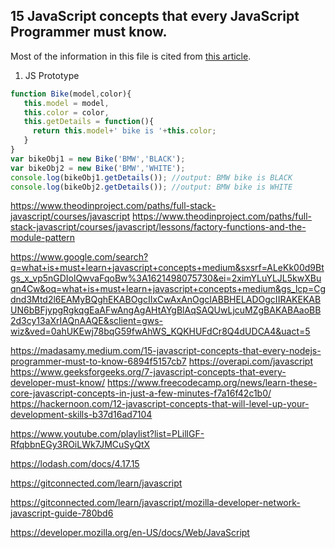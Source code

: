 ## 15 JavaScript concepts that every JavaScript Programmer must know.

Most of the information in this file is cited from [this article](https://madasamy.medium.com/15-javascript-concepts-that-every-nodejs-programmer-must-to-know-6894f5157cb7).

1. JS Prototype

```javascript
function Bike(model,color){
   this.model = model,
   this.color = color,
   this.getDetails = function(){
     return this.model+' bike is '+this.color;
   }
}
var bikeObj1 = new Bike('BMW','BLACK');
var bikeObj2 = new Bike('BMW','WHITE');
console.log(bikeObj1.getDetails()); //output: BMW bike is BLACK
console.log(bikeObj2.getDetails()); //output: BMW bike is WHITE
```

https://www.theodinproject.com/paths/full-stack-javascript/courses/javascript
https://www.theodinproject.com/paths/full-stack-javascript/courses/javascript/lessons/factory-functions-and-the-module-pattern


https://www.google.com/search?q=what+is+must+learn+javascript+concepts+medium&sxsrf=ALeKk00d9Btgs_x_vp5nGDIolQwvaFqoBw%3A1621498075730&ei=2ximYLuYLJL5kwXBuqn4Cw&oq=what+is+must+learn+javascript+concepts+medium&gs_lcp=Cgdnd3Mtd2l6EAMyBQghEKABOgcIIxCwAxAnOgcIABBHELADOgcIIRAKEKABUN6bBFjypgRgkqgEaAFwAngAgAHtAYgBlAqSAQUwLjcuMZgBAKABAaoBB2d3cy13aXrIAQnAAQE&sclient=gws-wiz&ved=0ahUKEwj78bqG59fwAhWS_KQKHUFdCr8Q4dUDCA4&uact=5

https://madasamy.medium.com/15-javascript-concepts-that-every-nodejs-programmer-must-to-know-6894f5157cb7
https://overapi.com/javascript
https://www.geeksforgeeks.org/7-javascript-concepts-that-every-developer-must-know/
https://www.freecodecamp.org/news/learn-these-core-javascript-concepts-in-just-a-few-minutes-f7a16f42c1b0/
https://hackernoon.com/12-javascript-concepts-that-will-level-up-your-development-skills-b37d16ad7104




https://www.youtube.com/playlist?list=PLillGF-RfqbbnEGy3ROiLWk7JMCuSyQtX



https://lodash.com/docs/4.17.15

https://gitconnected.com/learn/javascript

https://gitconnected.com/learn/javascript/mozilla-developer-network-javascript-guide-780bd6

https://developer.mozilla.org/en-US/docs/Web/JavaScript

